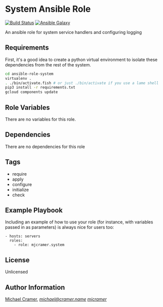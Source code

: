 System Ansible Role
===================
[![Build Status](https://travis-ci.org/mjcramer/ansible-role-system.svg?branch=master)](https://travis-ci.org/mjcramer/ansible-role-system) 
[![Ansible Galaxy](https://img.shields.io/badge/ansible--galaxy-mjcramer.system-green.svg)](https://galaxy.ansible.com/mjcramer/system/) 

An ansible role for system service handlers and configuring logging

Requirements
------------

First, it's a good idea to create a python virtual environment to isolate these dependencies from the rest of the system.
```bash
cd ansible-role-system
virtualenv .
. ./bin/activate.fish # or just ./bin/activate if you use a lame shell
pip3 install -r requirements.txt
gcloud components update 
```


Role Variables
--------------
There are no variables for this role.

Dependencies
------------
There are no dependencies for this role

Tags
----
- require
- apply
- configure
- initialize
- check

Example Playbook
----------------

Including an example of how to use your role (for instance, with variables passed in as parameters) is always nice for users too:

```
- hosts: servers
  roles:
    - role: mjcramer.system
```

License
-------

Unlicensed

Author Information
------------------

[Michael Cramer](http://michael.cramer.name), *michael@cramer.name* [_mjcramer_](http://github.com/mjcramer)
